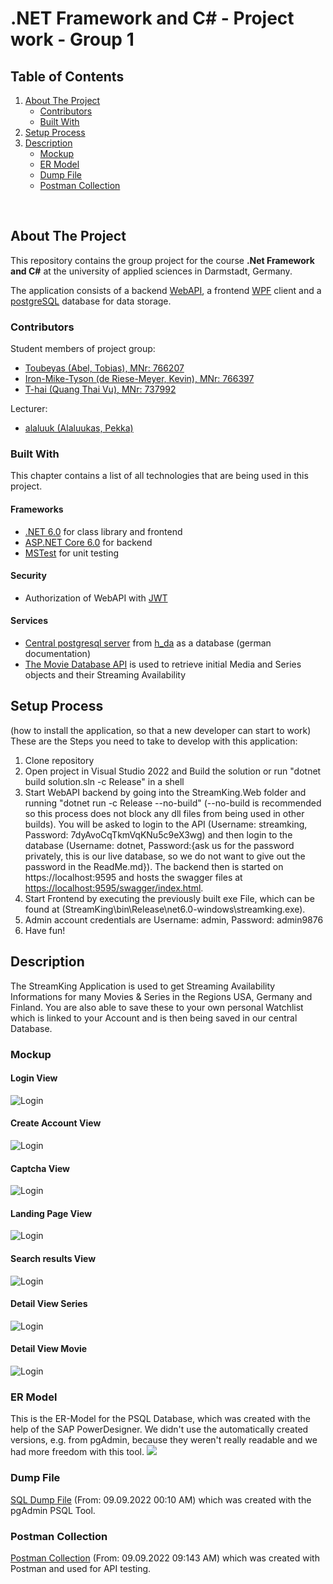 # .NET Framework and C# - Project work - Group 1
## Table of Contents
<ol>
  <li>
    <a href="#about-the-project">About The Project</a>
    <ul>
      <li><a href="#contributors">Contributors</a></li>
      <li><a href="#built-with">Built With</a></li>
    </ul>
  </li>
  <li>
    <a href="#setup-process">Setup Process</a>
  </li>
  <li>
    <a href="#description">Description</a>
    <ul>
      <li><a href="#mockup">Mockup</a></li>
      <li><a href="#er-model">ER Model</a></li>
      <li><a href="#dump-file">Dump File</a></li>
      <li><a href="#postman-collection">Postman Collection</a></li>
    </ul>
  </li>
</ol>
<br/>

<!-- ABOUT THE PROJECT -->
## About The Project
This repository contains the group project for the course **.Net Framework and C#** at the university of applied sciences in Darmstadt, Germany. 

The application consists of a backend [WebAPI](https://dotnet.microsoft.com/en-us/apps/aspnet/apis), a frontend [WPF](https://docs.microsoft.com/en-us/dotnet/desktop/wpf/?view=netdesktop-6.0)  client and a [postgreSQL](https://www.postgresql.org/docs/) database for data storage. 
### Contributors
Student members of project group:
- [Toubeyas (Abel, Tobias), MNr: 766207](https://github.com/Toubeyas) 
- [Iron-Mike-Tyson (de Riese-Meyer, Kevin), MNr: 766397](https://github.com/Iron-Mike-Tyson) 
- [T-hai (Quang Thai Vu), MNr: 737992](https://github.com/T-hai) 

Lecturer:
- [alaluuk (Alaluukas, Pekka)](https://github.com/alaluuk)
### Built With
This chapter contains a list of all technologies that are being used in this project. 
#### Frameworks
- [.NET 6.0](https://docs.microsoft.com/en-us/dotnet/?WT.mc_id=dotnet-35129-website) for class library and frontend
- [ASP.NET Core 6.0](https://docs.microsoft.com/en-us/aspnet/core/?view=aspnetcore-6.0) for backend
- [MSTest](https://docs.microsoft.com/en-us/dotnet/core/testing/unit-testing-with-mstest) for unit testing

#### Security
- Authorization of WebAPI with [JWT](https://jwt.io/introduction)
#### Services
- [Central postgresql server](https://code.fbi.h-da.de/lab-docs/db/-/wikis/postgresql/Zentraler-PostgreSQL-Server) from [h_da](https://h-da.de/en/) as a database (german documentation)
- [The Movie Database API](https://developers.themoviedb.org/3) is used to retrieve initial Media and Series objects and their Streaming Availability
  
<!-- Setup Process -->
## Setup Process
(how to install the application, so that a new developer can start to work)
These are the Steps you need to take to develop with this application:
1. Clone repository
2. Open project in Visual Studio 2022 and Build the solution or run "dotnet build solution.sln -c Release" in a shell
3. Start WebAPI backend by going into the StreamKing.Web folder and running "dotnet run -c Release --no-build" (--no-build is recommended so this process does not block any dll files from being used in other builds). You will be asked to login to the API (Username: streamking, Password: 7dyAvoCqTkmVqKNu5c9eX3wg) and then login to the database (Username: dotnet, Password:{ask us for the password privately, this is our live database, so we do not want to give out the password in the ReadMe.md}). The backend then is started on https://localhost:9595 and hosts the swagger files at [https://localhost:9595/swagger/index.html](https://localhost:9595/swagger/index.html).
4. Start Frontend by executing the previously built exe File, which can be found at (StreamKing\bin\Release\net6.0-windows\streamking.exe). 
5. Admin account credentials are Username: admin, Password: admin9876
6. Have fun!

<!-- DESCRIPTION -->
## Description
The StreamKing Application is used to get Streaming Availability Informations for many Movies & Series in the Regions 
USA, Germany and Finland. You are also able 
to save these to your own personal Watchlist which is linked to your Account and is then being saved in our central 
Database.

### Mockup
#### Login View
![Login](Images_for_MD/Login.png)
#### Create Account View
![Login](Images_for_MD/CreateAccount.png)
#### Captcha View
![Login](Images_for_MD/Captcha.png)
#### Landing Page View
![Login](Images_for_MD/LandingPage.png)
#### Search results View
![Login](Images_for_MD/SearchResults.png)
#### Detail View Series
![Login](Images_for_MD/DetailSeries.png)
#### Detail View Movie
![Login](Images_for_MD/DetailMovie.png)

### ER Model
This is the ER-Model for the PSQL Database, which was created with the help of the SAP PowerDesigner. 
We didn't use the automatically created versions, e.g. from pgAdmin, because they weren't really readable and 
we had more freedom with this tool.
<img src="./docs/er_model.png"/>

### Dump File
[SQL Dump File](docs/StreamKingSQLDumpFile.sql) (From: 09.09.2022 00:10 AM) which was created with the pgAdmin PSQL Tool.

### Postman Collection
[Postman Collection](docs/dotnet_Project_API.postman_collection.json) (From: 09.09.2022 09:143 AM) which was created with Postman and used for API testing.
